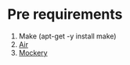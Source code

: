 # Pre requirements
1. Make (apt-get -y install make)
2. [Air](https://github.com/air-verse/air)
3. [Mockery](https://vektra.github.io/mockery/latest/installation/)